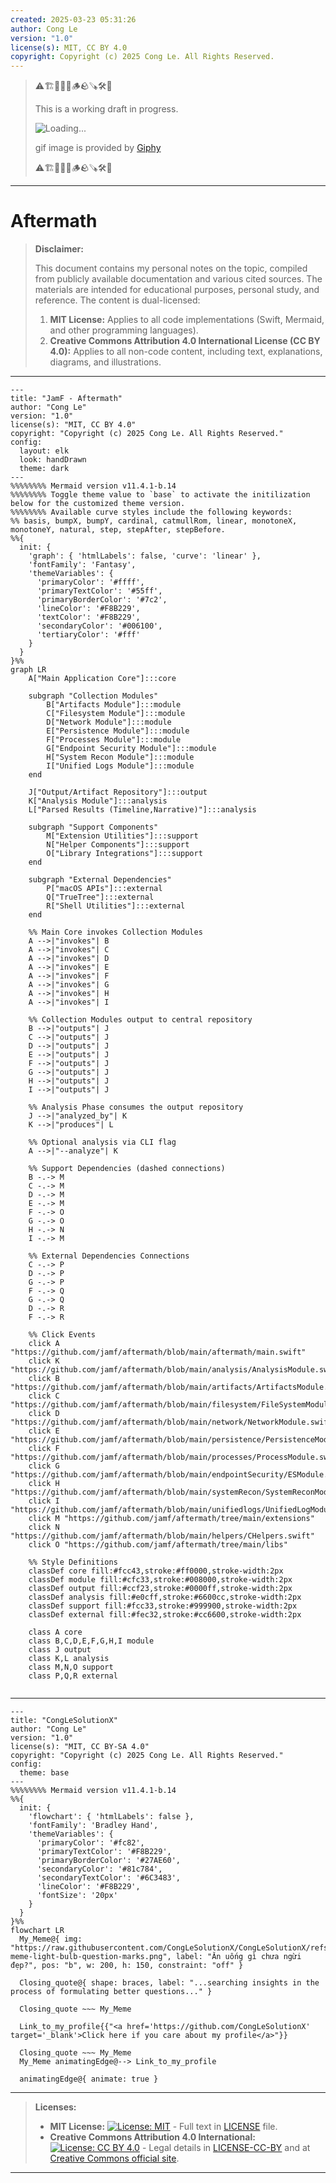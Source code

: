 ```yaml
---
created: 2025-03-23 05:31:26
author: Cong Le
version: "1.0"
license(s): MIT, CC BY 4.0
copyright: Copyright (c) 2025 Cong Le. All Rights Reserved.
---
```



> ⚠️🏗️🚧🦺🧱🪵🪨🪚🛠️👷
> 
> This is a working draft in progress.
> 
> ![Loading...](https://media4.giphy.com/media/v1.Y2lkPTc5MGI3NjExdDl3cXMwNWE1aXBzbXhsNndkcW9saTBjazFxeHVzeWk3cTBkd240MyZlcD12MV9pbnRlcm5hbF9naWZfYnlfaWQmY3Q9Zw/0U7bWQK9s75PjRKcHz/giphy.gif)
> 
> gif image is provided by [Giphy](https://giphy.com)
> 
> ⚠️🏗️🚧🦺🧱🪵🪨🪚🛠️👷

----



# Aftermath
> **Disclaimer:**
>
> This document contains my personal notes on the topic,
> compiled from publicly available documentation and various cited sources.
> The materials are intended for educational purposes, personal study, and reference.
> The content is dual-licensed:
> 1. **MIT License:** Applies to all code implementations (Swift, Mermaid, and other programming languages).
> 2. **Creative Commons Attribution 4.0 International License (CC BY 4.0):** Applies to all non-code content, including text, explanations, diagrams, and illustrations.
---



```mermaid
---
title: "JamF - Aftermath"
author: "Cong Le"
version: "1.0"
license(s): "MIT, CC BY 4.0"
copyright: "Copyright (c) 2025 Cong Le. All Rights Reserved."
config:
  layout: elk
  look: handDrawn
  theme: dark
---
%%%%%%%% Mermaid version v11.4.1-b.14
%%%%%%%% Toggle theme value to `base` to activate the initilization below for the customized theme version.
%%%%%%%% Available curve styles include the following keywords:
%% basis, bumpX, bumpY, cardinal, catmullRom, linear, monotoneX, monotoneY, natural, step, stepAfter, stepBefore.
%%{
  init: {
    'graph': { 'htmlLabels': false, 'curve': 'linear' },
    'fontFamily': 'Fantasy',
    'themeVariables': {
      'primaryColor': '#ffff',
      'primaryTextColor': '#55ff',
      'primaryBorderColor': '#7c2',
      'lineColor': '#F8B229',
      'textColor': '#F8B229',
      'secondaryColor': '#006100',
      'tertiaryColor': '#fff'
    }
  }
}%%
graph LR
    A["Main Application Core"]:::core

    subgraph "Collection Modules"
        B["Artifacts Module"]:::module
        C["Filesystem Module"]:::module
        D["Network Module"]:::module
        E["Persistence Module"]:::module
        F["Processes Module"]:::module
        G["Endpoint Security Module"]:::module
        H["System Recon Module"]:::module
        I["Unified Logs Module"]:::module
    end

    J["Output/Artifact Repository"]:::output
    K["Analysis Module"]:::analysis
    L["Parsed Results (Timeline,Narrative)"]:::analysis

    subgraph "Support Components"
        M["Extension Utilities"]:::support
        N["Helper Components"]:::support
        O["Library Integrations"]:::support
    end

    subgraph "External Dependencies"
        P["macOS APIs"]:::external
        Q["TrueTree"]:::external
        R["Shell Utilities"]:::external
    end

    %% Main Core invokes Collection Modules
    A -->|"invokes"| B
    A -->|"invokes"| C
    A -->|"invokes"| D
    A -->|"invokes"| E
    A -->|"invokes"| F
    A -->|"invokes"| G
    A -->|"invokes"| H
    A -->|"invokes"| I

    %% Collection Modules output to central repository
    B -->|"outputs"| J
    C -->|"outputs"| J
    D -->|"outputs"| J
    E -->|"outputs"| J
    F -->|"outputs"| J
    G -->|"outputs"| J
    H -->|"outputs"| J
    I -->|"outputs"| J

    %% Analysis Phase consumes the output repository
    J -->|"analyzed_by"| K
    K -->|"produces"| L

    %% Optional analysis via CLI flag
    A -->|"--analyze"| K

    %% Support Dependencies (dashed connections)
    B -.-> M
    C -.-> M
    D -.-> M
    E -.-> M
    F -.-> O
    G -.-> O
    H -.-> N
    I -.-> M

    %% External Dependencies Connections
    C -.-> P
    D -.-> P
    G -.-> P
    F -.-> Q
    G -.-> Q
    D -.-> R
    F -.-> R

    %% Click Events
    click A "https://github.com/jamf/aftermath/blob/main/aftermath/main.swift"
    click K "https://github.com/jamf/aftermath/blob/main/analysis/AnalysisModule.swift"
    click B "https://github.com/jamf/aftermath/blob/main/artifacts/ArtifactsModule.swift"
    click C "https://github.com/jamf/aftermath/blob/main/filesystem/FileSystemModule.swift"
    click D "https://github.com/jamf/aftermath/blob/main/network/NetworkModule.swift"
    click E "https://github.com/jamf/aftermath/blob/main/persistence/PersistenceModule.swift"
    click F "https://github.com/jamf/aftermath/blob/main/processes/ProcessModule.swift"
    click G "https://github.com/jamf/aftermath/blob/main/endpointSecurity/ESModule.swift"
    click H "https://github.com/jamf/aftermath/blob/main/systemRecon/SystemReconModule.swift"
    click I "https://github.com/jamf/aftermath/blob/main/unifiedlogs/UnifiedLogModule.swift"
    click M "https://github.com/jamf/aftermath/tree/main/extensions"
    click N "https://github.com/jamf/aftermath/blob/main/helpers/CHelpers.swift"
    click O "https://github.com/jamf/aftermath/tree/main/libs"

    %% Style Definitions
    classDef core fill:#fcc43,stroke:#ff0000,stroke-width:2px
    classDef module fill:#cfc33,stroke:#008000,stroke-width:2px
    classDef output fill:#ccf23,stroke:#0000ff,stroke-width:2px
    classDef analysis fill:#e0cff,stroke:#6600cc,stroke-width:2px
    classDef support fill:#fcc33,stroke:#999900,stroke-width:2px
    classDef external fill:#fec32,stroke:#cc6600,stroke-width:2px

    class A core
    class B,C,D,E,F,G,H,I module
    class J output
    class K,L analysis
    class M,N,O support
    class P,Q,R external
    
```



---

<!-- 
```mermaid
%% Current Mermaid version
info
```  -->


```mermaid
---
title: "CongLeSolutionX"
author: "Cong Le"
version: "1.0"
license(s): "MIT, CC BY-SA 4.0"
copyright: "Copyright (c) 2025 Cong Le. All Rights Reserved."
config:
  theme: base
---
%%%%%%%% Mermaid version v11.4.1-b.14
%%{
  init: {
    'flowchart': { 'htmlLabels': false },
    'fontFamily': 'Bradley Hand',
    'themeVariables': {
      'primaryColor': '#fc82',
      'primaryTextColor': '#F8B229',
      'primaryBorderColor': '#27AE60',
      'secondaryColor': '#81c784',
      'secondaryTextColor': '#6C3483',
      'lineColor': '#F8B229',
      'fontSize': '20px'
    }
  }
}%%
flowchart LR
  My_Meme@{ img: "https://raw.githubusercontent.com/CongLeSolutionX/CongLeSolutionX/refs/heads/main/assets/images/My-meme-light-bulb-question-marks.png", label: "Ăn uống gì chưa ngừi đẹp?", pos: "b", w: 200, h: 150, constraint: "off" }

  Closing_quote@{ shape: braces, label: "...searching insights in the process of formulating better questions..." }

  Closing_quote ~~~ My_Meme
    
  Link_to_my_profile{{"<a href='https://github.com/CongLeSolutionX' target='_blank'>Click here if you care about my profile</a>"}}

  Closing_quote ~~~ My_Meme
  My_Meme animatingEdge@--> Link_to_my_profile
  
  animatingEdge@{ animate: true }

```

---
> **Licenses:**
>
> - **MIT License:**  [![License: MIT](https://img.shields.io/badge/License-MIT-yellow.svg)](LICENSE) - Full text in [LICENSE](LICENSE) file.
> - **Creative Commons Attribution 4.0 International:** [![License: CC BY 4.0](https://licensebuttons.net/l/by/4.0/88x31.png)](LICENSE-CC-BY) - Legal details in [LICENSE-CC-BY](LICENSE-CC-BY) and at [Creative Commons official site](http://creativecommons.org/licenses/by/4.0/).
> 
---
